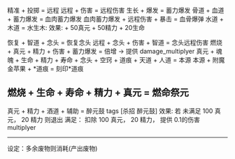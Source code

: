 精准 + 投掷 = 远程 
远程 + 伤害 = 远程伤害
生长 + 爆发 = 蓄力爆发 
骨道 + 血道 + 蓄力爆发 = 血肉蓄力爆发
血肉蓄力爆发 + 远程伤害 + 暴击 = 血骨爆弹
水道 + 木道 = 水生木: 效果: + 50真元 + 50精力 + 20生命

恢复 + 智道 + 念头 = 恢复念头
远程 + 念头 + 伤害 + 智道 = 念头远程伤害
燃烧 + 真元 + 精力 + 伤害 + 蓄力爆发 = 倍增 -> 提供 damage_multiplyer
真元 + 魂魄 + 生命 + 精力 + 寿命 + 念头 + 空窍 + 道痕 + 天道 + 人道 = 本源
本源 + 附魔金苹果 + \*道痕 = 刻印\*道痕

燃烧 + 生命 + 寿命 + 精力 + 真元 = 燃命祭元
--- 
真元 + 精力 + 酒道 + 辅助 = 醉元鼓
tags [杀招 醉元鼓]
效果: 若 未满足 100 真元， 20 精力 则退出
      满足： 扣除 100 真元， 20 精力， 提供 0.1的伤害multiplyer

--- 
设定：多余废物则消耗(产出废物)


